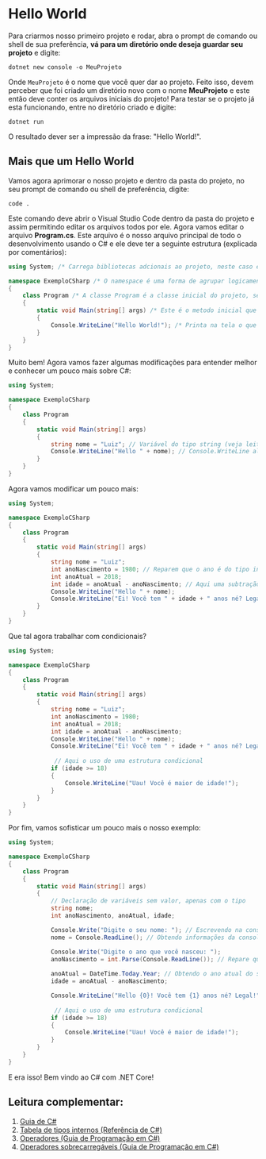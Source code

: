 # Hello World

Para criarmos nosso primeiro projeto e rodar, abra o prompt de comando ou shell de sua preferência, **vá para um diretório onde deseja guardar seu projeto** e digite:

`dotnet new console -o MeuProjeto`

Onde `MeuProjeto` é o nome que você quer dar ao projeto. Feito isso, devem perceber que foi criado um diretório novo com o nome **MeuProjeto** e este então deve conter os arquivos iniciais do projeto! Para testar se o projeto já esta funcionando, entre no diretório criado e digite:

`dotnet run`

O resultado dever ser a impressão da frase: "Hello World!".

## Mais que um Hello World

Vamos agora aprimorar o nosso projeto e dentro da pasta do projeto, no seu prompt de comando ou shell de preferência, digite:

`code .`

Este comando deve abrir o Visual Studio Code dentro da pasta do projeto e assim permitindo editar os arquivos todos por ele. Agora vamos editar o arquivo **Program.cs**. Este arquivo é o nosso arquivo principal de todo o desenvolvimento usando o C# e ele deve ter a seguinte estrutura (explicada por comentários):

```csharp
using System; /* Carrega bibliotecas adcionais ao projeto, neste caso esta carregando a biblioteca de sistema. */

namespace ExemploCSharp /* O namespace é uma forma de agrupar logicamente os objetos criados para um fim comum. */
{
    class Program /* A classe Program é a classe inicial do projeto, sendo a primeira a ser compilada na ordem. */
    {
        static void Main(string[] args) /* Este é o metodo inicial que é compilado. */
        {
            Console.WriteLine("Hello World!"); /* Printa na tela o que a string entre parenteses. */
        }
    }
}
```

Muito bem! Agora vamos fazer algumas modificações para entender melhor e conhecer um pouco mais sobre C#:

```csharp
using System;

namespace ExemploCSharp
{
    class Program
    {
        static void Main(string[] args)
        {
            string nome = "Luiz"; // Variável do tipo string (veja leitura complementar 2 para saber mais os tipos)
            Console.WriteLine("Hello " + nome); // Console.WriteLine alterado para receber o valor da variável nome
        }
    }
}
```

Agora vamos modificar um pouco mais:

```csharp
using System;

namespace ExemploCSharp
{
    class Program
    {
        static void Main(string[] args)
        {
            string nome = "Luiz";
            int anoNascimento = 1980; // Reparem que o ano é do tipo int (inteiro), logo posso fazer calculos com ele.
            int anoAtual = 2018;
            int idade = anoAtual - anoNascimento; // Aqui uma subtração que só dá certo porque tudo é int!
            Console.WriteLine("Hello " + nome);
            Console.WriteLine("Ei! Você tem " + idade + " anos né? Legal!");
        }
    }
}
```

Que tal agora trabalhar com condicionais?

```csharp
using System;

namespace ExemploCSharp
{
    class Program
    {
        static void Main(string[] args)
        {
            string nome = "Luiz";
            int anoNascimento = 1980;
            int anoAtual = 2018;
            int idade = anoAtual - anoNascimento;
            Console.WriteLine("Hello " + nome);
            Console.WriteLine("Ei! Você tem " + idade + " anos né? Legal!");
            
             // Aqui o uso de uma estrutura condicional
            if (idade >= 18)
            {
                Console.WriteLine("Uau! Você é maior de idade!");
            }
        }
    }
}
```

Por fim, vamos sofisticar um pouco mais o nosso exemplo:

```csharp
using System;

namespace ExemploCSharp
{
    class Program
    {
        static void Main(string[] args)
        {
            // Declaração de variáveis sem valor, apenas com o tipo
            string nome;
            int anoNascimento, anoAtual, idade;

            Console.Write("Digite o seu nome: "); // Escrevendo na console sem quebrar a linha!
            nome = Console.ReadLine(); // Obtendo informações da console!

            Console.Write("Digite o ano que você nasceu: ");
            anoNascimento = int.Parse(Console.ReadLine()); // Repare que precisamos do int.Parse() para converter o tipo string para um tipo int!
            
            anoAtual = DateTime.Today.Year; // Obtendo o ano atual do sistema!
            idade = anoAtual - anoNascimento;

            Console.WriteLine("Hello {0}! Você tem {1} anos né? Legal!", nome, idade);
            
             // Aqui o uso de uma estrutura condicional
            if (idade >= 18)
            {
                Console.WriteLine("Uau! Você é maior de idade!");
            }
        }
    }
}
```

E era isso! Bem vindo ao C# com .NET Core!

## Leitura complementar:

1. [Guia de C#](https://docs.microsoft.com/pt-br/dotnet/csharp/index)
1. [Tabela de tipos internos (Referência de C#)](https://docs.microsoft.com/pt-br/dotnet/csharp/language-reference/keywords/built-in-types-table)
1. [Operadores (Guia de Programação em C#)](https://docs.microsoft.com/pt-br/dotnet/csharp/programming-guide/statements-expressions-operators/operators)
1. [Operadores sobrecarregáveis (Guia de Programação em C#)](https://docs.microsoft.com/pt-br/dotnet/csharp/programming-guide/statements-expressions-operators/overloadable-operators)
